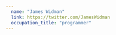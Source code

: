```yaml
---
  name: "James Widman"
  link: https://twitter.com/JamesWidman
  occupation_title: "programmer"
---
```

